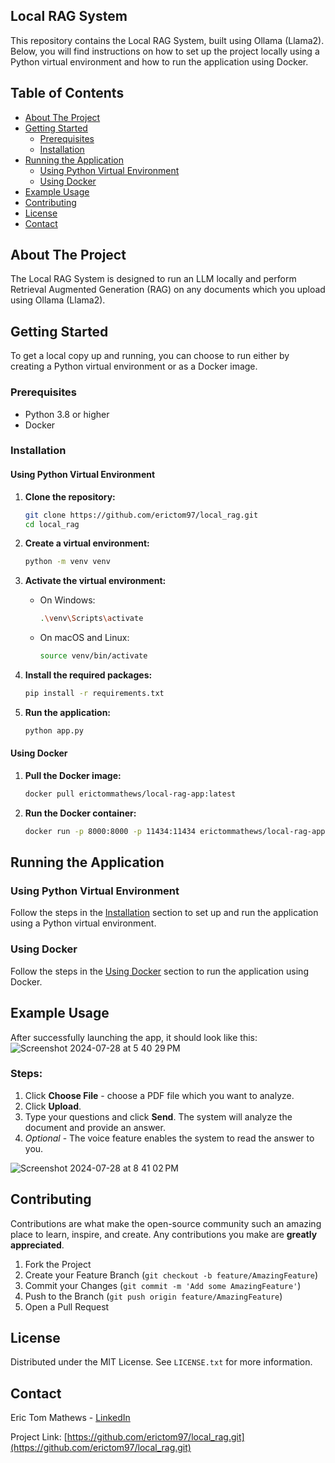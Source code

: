 ## Local RAG System

This repository contains the Local RAG System, built using Ollama (Llama2). Below, you will find instructions on how to set up the project locally using a Python virtual environment and how to run the application using Docker.

## Table of Contents

- [About The Project](#about-the-project)
- [Getting Started](#getting-started)
  - [Prerequisites](#prerequisites)
  - [Installation](#installation)
- [Running the Application](#running-the-application)
  - [Using Python Virtual Environment](#using-python-virtual-environment)
  - [Using Docker](#using-docker)
- [Example Usage](#example-usage)
- [Contributing](#contributing)
- [License](#license)
- [Contact](#contact)

## About The Project

The Local RAG System is designed to run an LLM locally and perform Retrieval Augmented Generation (RAG) on any documents which you upload using Ollama (Llama2).

## Getting Started

To get a local copy up and running, you can choose to run either by creating a Python virtual environment or as a Docker image.

### Prerequisites

- Python 3.8 or higher
- Docker

### Installation

#### Using Python Virtual Environment

1. **Clone the repository:**

    ```sh
    git clone https://github.com/erictom97/local_rag.git
    cd local_rag
    ```

2. **Create a virtual environment:**

    ```sh
    python -m venv venv
    ```

3. **Activate the virtual environment:**

    - On Windows:

        ```sh
        .\venv\Scripts\activate
        ```

    - On macOS and Linux:

        ```sh
        source venv/bin/activate
        ```

4. **Install the required packages:**

    ```sh
    pip install -r requirements.txt
    ```

5. **Run the application:**

    ```sh
    python app.py
    ```

#### Using Docker

1. **Pull the Docker image:**

    ```sh
    docker pull erictommathews/local-rag-app:latest
    ```

2. **Run the Docker container:**

    ```sh
    docker run -p 8000:8000 -p 11434:11434 erictommathews/local-rag-app:latest
    ```

## Running the Application

### Using Python Virtual Environment

Follow the steps in the [Installation](#installation) section to set up and run the application using a Python virtual environment.

### Using Docker

Follow the steps in the [Using Docker](#using-docker) section to run the application using Docker.

## Example Usage

After successfully launching the app, it should look like this:
![Screenshot 2024-07-28 at 5 40 29 PM](https://github.com/user-attachments/assets/12093069-82e8-42fa-b749-9b7814fe3268)

### Steps:

1. Click **Choose File** - choose a PDF file which you want to analyze.
2. Click **Upload**.
3. Type your questions and click **Send**. The system will analyze the document and provide an answer.
4. *Optional* - The voice feature enables the system to read the answer to you.

![Screenshot 2024-07-28 at 8 41 02 PM](https://github.com/user-attachments/assets/5e7fc43c-e3c7-4e76-8293-ff71cc12976d)

## Contributing

Contributions are what make the open-source community such an amazing place to learn, inspire, and create. Any contributions you make are **greatly appreciated**.

1. Fork the Project
2. Create your Feature Branch (`git checkout -b feature/AmazingFeature`)
3. Commit your Changes (`git commit -m 'Add some AmazingFeature'`)
4. Push to the Branch (`git push origin feature/AmazingFeature`)
5. Open a Pull Request

## License

Distributed under the MIT License. See `LICENSE.txt` for more information.

## Contact

Eric Tom Mathews - [LinkedIn](https://www.linkedin.com/in/erictommathews/)

Project Link: [https://github.com/erictom97/local_rag.git](https://github.com/erictom97/local_rag.git)
